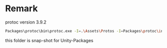 # Remark 
protoc version 3.9.2

``` bash 
Packages\protoc\bin\protoc.exe -I=.\Assets\Protos -I=Packages\protoc\include --csharp_out=.\Assets\Protos .\Assets\Protos\GameCtl.proto --grpc_out=.\Assets\Protos --plugin=protoc-gen-grpc=%proto_path%\bin\grpc_csharp_plugin.exe 

```

this folder is snap-shot for Unity-Packages